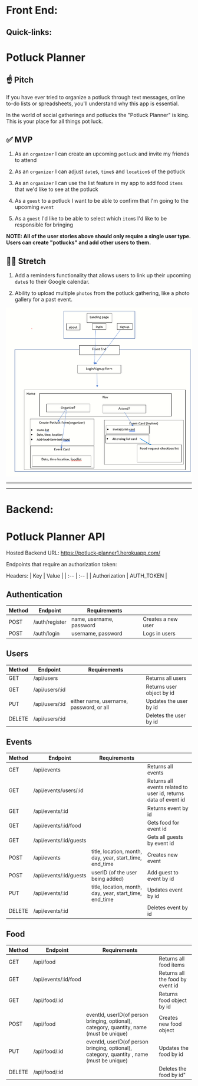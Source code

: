 # Front End:


## Quick-links:











# Potluck Planner

## ☝️ **Pitch**

If you have ever tried to organize a potluck through text messages, online to-do lists or spreadsheets, you'll understand why this app is essential.

In the world of social gatherings and potlucks the "Potluck Planner" is king. This is your place for all things pot luck.

## ✅ **MVP**

1. As an `organizer` I can create an upcoming `potluck` and invite my friends to attend

2. As an `organizer` I can adjust `date`s, `time`s and `location`s of the potluck

3. As an `organizer` I can use the list feature in my app to add food `items` that we'd like to see at the potluck

4. As a `guest` to a potluck I want to be able to confirm that I'm going to the upcoming `event`

5. As a `guest` I'd like to be able to select which `item`s I'd like to be responsible for bringing

**NOTE: All of the user stories above should only require a single user type. Users can create "potlucks" and add other users to them.**

## 🏃‍♀️ **Stretch**

1. Add a reminders functionality that allows users to link up their upcoming `date`s to their Google calendar.

2. Ability to upload multiple `photos` from the potluck gathering, like a photo gallery for a past event.




![](component-hierarchy.png)



---
---

# Backend:

# Potluck Planner API

Hosted Backend URL: https://potluck-planner1.herokuapp.com/

Endpoints that require an authorization token:

Headers:
| Key | Value |
| :-- | :-- |
| Authorization | AUTH_TOKEN |

## Authentication

| Method | Endpoint       | Requirements             |                    |
| ------ | -------------- | ------------------------ | ------------------ |
| POST   | /auth/register | name, username, password | Creates a new user |
| POST   | /auth/login    | username, password       | Logs in users      |

## Users

| Method | Endpoint       | Requirements                            |                           |
| ------ | -------------- | --------------------------------------- | ------------------------- |
| GET    | /api/users     |                                         | Returns all users         |
| GET    | /api/users/:id |                                         | Returns user object by id |
| PUT    | /api/users/:id | either name, username, password, or all | Updates the user by id    |
| DELETE | /api/users/:id |                                         | Deletes the user by id    |

## Events

| Method | Endpoint               | Requirements                                            |                                                                 |
| ------ | ---------------------- | ------------------------------------------------------- | --------------------------------------------------------------- |
| GET    | /api/events            |                                                         | Returns all events                                              |
| GET    | /api/events/users/:id  |                                                         | Returns all events related to user id, returns data of event id |
| GET    | /api/events/:id        |                                                         | Returns event by id                                             |
| GET    | /api/events/:id/food   |                                                         | Gets food for event id                                          |
| GET    | /api/events/:id/guests |                                                         | Gets all guests by event id                                     |
| POST   | /api/events            | title, location, month, day, year, start_time, end_time | Creates new event                                               |
| POST   | /api/events/:id/guests | userID (of the user being added)                        | Add guest to event by id                                        |
| PUT    | /api/events/:id        | title, location, month, day, year, start_time, end_time | Updates event by id                                             |
| DELETE | /api/events/:id        |                                                         | Deletes event by id                                             |

## Food

| Method | Endpoint             | Requirements                                                          |                                  |
| ------ | -------------------- | --------------------------------------------------------------------- | -------------------------------- |
| GET    | /api/food            |                                                                       | Returns all food items           |
| GET    | /api/events/:id/food |                                                                       | Returns all the food by event id |
| GET    | /api/food/:id        |                                                                       | Returns food object by id        |
| POST   | /api/food            | eventId, userID(of person bringing, optional), category, quantity, name (must be unique)  | Creates new food object          |
| PUT    | /api/food/:id        | eventId, userID(of person bringing, optional), category, quantity , name (must be unique) | Updates the food by id           |
| DELETE | /api/food/:id        |                                                                       | Deletes the food by id"          |
